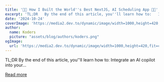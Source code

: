 ```yaml
---
title: '🧑‍💻 How I Built the World''s Best NextJS, AI Scheduling App 🤖✨'
excerpt: 'TL;DR   By the end of this article, you''ll learn how to:   Integrate an AI copilot into your...'
date: '2024-10-24'
coverImage: 'https://media2.dev.to/dynamic/image/width=1000,height=420,fit=cover,gravity=auto,format=auto/https%3A%2F%2Fdev-to-uploads.s3.amazonaws.com%2Fuploads%2Farticles%2Fpvtqkii2tlp04p2cvlx9.gif'
author:
  name: Koders
  picture: "assets/blog/authors/koders.png"
ogImage:
  url: 'https://media2.dev.to/dynamic/image/width=1000,height=420,fit=cover,gravity=auto,format=auto/https%3A%2F%2Fdev-to-uploads.s3.amazonaws.com%2Fuploads%2Farticles%2Fpvtqkii2tlp04p2cvlx9.gif'
---
```


TL;DR   By the end of this article, you''ll learn how to:   Integrate an AI copilot into your...

[Read more](https://dev.to/copilotkit/how-i-built-the-worlds-best-nextjs-ai-scheduling-app-442c)
